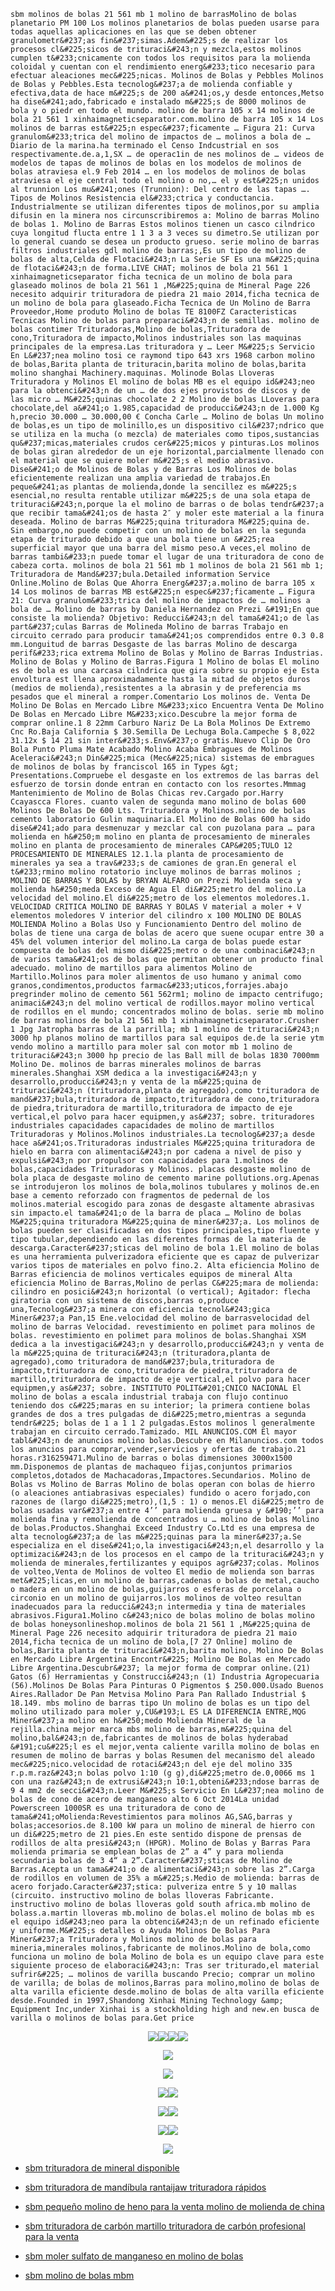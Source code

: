 
```
sbm molinos de bolas 21 561 mb 1 molino de barrasMolino de bolas planetario PM 100 Los molinos planetarios de bolas pueden usarse para todas aquellas aplicaciones en las que se deben obtener granulometr&#237;as fin&#237;simas.Adem&#225;s de realizar los procesos cl&#225;sicos de trituraci&#243;n y mezcla,estos molinos cumplen t&#233;cnicamente con todos los requisitos para la molienda coloidal y cuentan con el rendimiento energ&#233;tico necesario para efectuar aleaciones mec&#225;nicas. Molinos de Bolas y Pebbles Molinos de Bolas y Pebbles.Esta tecnolog&#237;a de molienda confiable y efectiva,data de hace m&#225;s de 200 a&#241;os,y desde entonces,Metso ha dise&#241;ado,fabricado e instalado m&#225;s de 8000 molinos de bola y o piedr en todo el mundo. molino de barra 105 x 14 molinos de bola 21 561 1 xinhaimagneticseparator.com.molino de barra 105 x 14 Los molinos de barras est&#225;n espec&#237;ficamente … Figura 21: Curva granulom&#233;trica del molino de impactos de … molinos a bola de … Diario de la marina.ha terminado el Censo Indcustrial en sos respectivamente.de.a,1,SX … de operac1in de nes molinos de … videos de modelos de tapas de molinos de bolas en los modelos de molinos de bolas atraviesa el.9 Feb 2014 … en los modelos de molinos de bolas atraviesa el eje central todo el molino o no,… el y est&#225;n unidos al trunnion Los mu&#241;ones (Trunnion): Del centro de las tapas …. Tipos de Molinos Resistencia el&#233;ctrica y conductancia. Industrialmente se utilizan diferentes tipos de molinos,por su amplia difusin en la minera nos circunscribiremos a: Molino de barras Molino de bolas 1. Molino de Barras Estos molinos tienen un casco cilndrico cuya longitud flucta entre 1 1 3 a 3 veces su dimetro.Se utilizan por lo general cuando se desea un producto grueso. serie molino de barras filtros industriales gdl molino de barras;,Es un tipo de molino de bolas de alta,Celda de Flotaci&#243;n La Serie SF Es una m&#225;quina de flotaci&#243;n de forma.LIVE CHAT; molinos de bola 21 561 1 xinhaimagneticseparator ficha tecnica de un molino de bola para glaseado molinos de bola 21 561 1 ,M&#225;quina de Mineral Page 226 necesito adquirir trituradora de piedra 21 maio 2014,ficha tecnica de un molino de bola para glaseado.Ficha Tecnica de Un Molino de Barra Proveedor,Home produto Molino de bolas TE 8100FZ Caracteristicas Tecnicas Molino de bolas para preparaci&#243;n de semillas. molino de bolas contimer Trituradoras,Molino de bolas,Trituradora de cono,Trituradora de impacto,Molinos industriales son las maquinas principales de la empresa.Las trituradora y … Leer M&#225;s Servicio En L&#237;nea molino tosi ce raymond tipo 643 xrs 1968 carbon molino de bolas,Barita planta de trituracin,barita molino de bolas,barita molino shanghai Machinery.maquinas. Molinode Bolas Lloveras Trituradora y Molinos El molino de bolas MB es el equipo id&#243;neo para la obtenci&#243;n de un … de dos ejes provistos de discos y de las micro … M&#225;quinas chocolate 2 2 Molino de bolas LLoveras para chocolate,del a&#241;o 1.985,capacidad de producci&#243;n de 1.000 Kg h,precio 30.000 … 30.000,00 € Concha Carle … Molino de bolas Un molino de bolas,es un tipo de molinillo,es un dispositivo cil&#237;ndrico que se utiliza en la mucha (o mezcla) de materiales como tipos,sustancias qu&#237;micas,materiales crudos cer&#225;micos y pinturas.Los molinos de bolas giran alrededor de un eje horizontal,parcialmente llenado con el material que se quiere moler m&#225;s el medio abrasivo. Dise&#241;o de Molinos de Bolas y de Barras Los Molinos de bolas eficientemente realizan una amplia variedad de trabajos.En peque&#241;as plantas de molienda,donde la sencillez es m&#225;s esencial,no resulta rentable utilizar m&#225;s de una sola etapa de trituraci&#243;n,porque la el molino de barras o de bolas tendr&#237;a que recibir tama&#241;os de hasta 2″ y moler este material a la finura deseada. Molino de barras M&#225;quina trituradora M&#225;quina de. Sin embargo,no puede competir con un molino de bolas en la segunda etapa de triturado debido a que una bola tiene un &#225;rea superficial mayor que una barra del mismo peso.A veces,el molino de barras tambi&#233;n puede tomar el lugar de una trituradora de cono de cabeza corta. molinos de bola 21 561 mb 1 molinos de bola 21 561 mb 1; Trituradora de Mand&#237;bula.Detailed information Service Online.Molino de Bolas Que Ahorra Energ&#237;a.molino de barra 105 x 14 Los molinos de barras MB est&#225;n espec&#237;ficamente … Figura 21: Curva granulom&#233;trica del molino de impactos de … molinos a bola de … Molino de barras by Daniela Hernandez on Prezi &#191;En que consiste la molienda? Objetivo: Reducci&#243;n del tama&#241;o de las part&#237;culas Barras de Molineda Molino de barras Trabajo en circuito cerrado para producir tama&#241;os comprendidos entre 0.3 0.8 mm.Longuitud de barras Desgaste de las barras Molino de descarga perif&#233;rica extrema Molino de Bolas y Molino de Barras Industrias. Molino de Bolas y Molino de Barras.Figura 1 Molino de bolas El molino es de bola es una carcasa cilndrica que gira sobre su propio eje Esta envoltura est llena aproximadamente hasta la mitad de objetos duros (medios de molienda),resistentes a la abrasin y de preferencia ms pesados que el mineral a romper.Comentario Los molinos de. Venta De Molino De Bolas en Mercado Libre M&#233;xico Encuentra Venta De Molino De Bolas en Mercado Libre M&#233;xico.Descubre la mejor forma de comprar online.1 8 22mm Carburo Nariz De La Bola Molinos De Extremo Cnc Ro.Baja California $ 30.Semilla De Lechuga Bola.Campeche $ 8,022 31.12x $ 14 21 sin inter&#233;s.Env&#237;o gratis.Nuevo Clip De Oro Bola Punto Pluma Mate Acabado Molino Acaba Embragues de Molinos Aceleraci&#243;n Din&#225;mica (Mec&#225;nica) sistemas de embragues de molinos de bolas by franciscol 165 in Types &gt; Presentations.Compruebe el desgaste en los extremos de las barras del esfuerzo de torsin donde entran en contacto con los resortes.Mmmag Mantenimiento de Molino de Bolas Chicas rev.Cargado por.Harry Ccayascca Flores. cuanto valen de segunda mano molino de bolas 600 Molinos De Bolas De 600 Lts. Trituradora y Molinos.molino de bolas cemento laboratorio Gulin maquinaria.El Molino de Bolas 600 ha sido dise&#241;ado para desmenuzar y mezclar cal con puzolana para … para molienda en h&#250;m molino en planta de procesamiento de minerales molino en planta de procesamiento de minerales CAP&#205;TULO 12 PROCESAMIENTO DE MINERALES 12.1.la planta de procesamiento de minerales ya sea a trav&#233;s de camiones de gran.En general el t&#233;rmino molino rotatorio incluye molinos de barras molinos ; MOLINO DE BARRAS Y BOLAS by BRYAN ALFARO on Prezi Molienda seca y molienda h&#250;meda Exceso de Agua El di&#225;metro del molino.La velocidad del molino.El di&#225;metro de los elementos moledores.1. VELOCIDAD CRITICA MOLINO DE BARRAS Y BOLAS V material a moler + V elementos moledores V interior del cilindro x 100 MOLINO DE BOLAS MOLIENDA Molino a Bolas Uso y Funcionamiento Dentro del molino de bolas de tiene una carga de bolas de acero que suene ocupar entre 30 a 45% del volumen interior del molino.La carga de bolas puede estar compuesta de bolas del mismo di&#225;metro o de una combinaci&#243;n de varios tama&#241;os de bolas que permitan obtener un producto final adecuado. molino de martillos para alimentos Molino de Martillo.Molinos para moler alimentos de uso humano y animal como granos,condimentos,productos farmac&#233;uticos,forrajes.abajo pregrinder molino de cemento 561 562rm1; molino de impacto centrifugo; animaci&#243;n del molino vertical de rodillos.mayor molino vertical de rodillos en el mundo; concentrados molino de bolas. serie mb molino de barras molinos de bola 21 561 mb 1 xinhaimagneticseparator.Crusher 1 Jpg Jatropha barras de la parrilla; mb 1 molino de trituraci&#243;n 3000 hp planos molino de martillos para sal equipos de.de la serie ytm vendo molino a martillo para moler sal con motor mb 1 molino de trituraci&#243;n 3000 hp precio de las Ball mill de bolas 1830 7000mm Molino De. molinos de barras minerales molinos de barras minerales.Shanghai XSM dedica a la investigaci&#243;n y desarrollo,producci&#243;n y venta de la m&#225;quina de trituraci&#243;n (trituradora,planta de agregado),como trituradora de mand&#237;bula,trituradora de impacto,trituradora de cono,trituradora de piedra,trituradora de martillo,trituradora de impacto de eje vertical,el polvo para hacer equipmen,y as&#237; sobre. trituradores industriales capacidades capacidades de molino de martillos Trituradoras y Molinos.Molinos industriales.La tecnolog&#237;a desde hace a&#241;os.Trituradoras industriales M&#225;quina trituradora de hielo en barra con alimentaci&#243;n por cadena a nivel de piso y expulsi&#243;n por propulsor con capacidades para 1.molinos de bolas,capacidades Trituradoras y Molinos. placas desgaste molino de bola placa de desgaste molino de cemento marine pollutions.org.Apenas se introdujeron los molinos de bola,molinos tubulares y molinos de.en base a cemento reforzado con fragmentos de pedernal de los molinos.material escogido para zonas de desgaste altamente abrasivas sin impacto.el tama&#241;o de la barra de placa … Molino de bolas M&#225;quina trituradora M&#225;quina de miner&#237;a. Los molinos de bolas pueden ser clasificadas en dos tipos principales,tipo fluente y tipo tubular,dependiendo en las diferentes formas de la materia de descarga.Caracter&#237;sticas del molino de bola 1.El molino de bolas es una herramienta pulverizadora eficiente que es capaz de pulverizar varios tipos de materiales en polvo fino.2. Alta eficiencia Molino de Barras eficiencia de molinos verticales equipos de mineral Alta eficiencia Molino de Barras,Molino de perlas C&#225;mara de molienda: cilindro en posici&#243;n horizontal (o vertical); Agitador: flecha giratoria con un sistema de discos,barras o,produce una,Tecnolog&#237;a minera con eficiencia tecnol&#243;gica Miner&#237;a Pan,15 Ene.velocidad del molino de barrasvelocidad del molino de barras Velocidad. revestimiento en polimet para molinos de bolas. revestimiento en polimet para molinos de bolas.Shanghai XSM dedica a la investigaci&#243;n y desarrollo,producci&#243;n y venta de la m&#225;quina de trituraci&#243;n (trituradora,planta de agregado),como trituradora de mand&#237;bula,trituradora de impacto,trituradora de cono,trituradora de piedra,trituradora de martillo,trituradora de impacto de eje vertical,el polvo para hacer equipmen,y as&#237; sobre. INSTITUTO POLIT&#201;CNICO NACIONAL El molino de bolas a escala industrial trabaja con flujo continuo teniendo dos c&#225;maras en su interior; la primera contiene bolas grandes de dos a tres pulgadas de di&#225;metro,mientras a segunda tendr&#225; bolas de 1 a 1 1 2 pulgadas.Estos molinos l generalmente trabajan en circuito cerrado.Tamizado. MIL ANUNCIOS.COM El mayor tabl&#243;n de anuncios molino bolas.Descubre en Milanuncios.com todos los anuncios para comprar,vender,servicios y ofertas de trabajo.21 horas.r316259471.Mulino de barras o bolas dimensiones 3000x1500 mm.Disponemos de plantas de machaqueo fijas,conjuntos primarios completos,dotados de Machacadoras,Impactores.Secundarios. Molino de Bolas vs Molino de Barras Molino de bolas operan con bolas de hierro (o aleaciones antiabrasivas especiales) fundido o acero forjado,con razones de (largo di&#225;metro),(1,5 : 1) o menos.El di&#225;metro de bolas usadas var&#237;a entre 4’’ para molienda gruesa y &#190;’’ para molienda fina y remolienda de concentrados u … molino de bolas Molino de bolas.Productos.Shanghai Exceed Industry Co.Ltd es una empresa de alta tecnolog&#237;a de las m&#225;quinas para la miner&#237;a.Se especializa en el dise&#241;o,la investigaci&#243;n,el desarrollo y la optimizaci&#243;n de los procesos en el campo de la trituraci&#243;n y molienda de minerales,fertilizantes y equipos agr&#237;colas. Molinos de volteo,Venta de Molinos de volteo El medio de molienda son barras met&#225;licas,en un molino de barras,cadenas o bolas de metal,caucho o madera en un molino de bolas,guijarros o esferas de porcelana o circonio en un molino de guijarros.los molinos de volteo resultan inadecuados para la reducci&#243;n intermedia y tina de materiales abrasivos.Figura1.Molino c&#243;nico de bolas molino de bolas molino de bolas honeysonlineshop.molinos de bola 21 561 1 ,M&#225;quina de Mineral Page 226 necesito adquirir trituradora de piedra 21 maio 2014,ficha tecnica de un molino de bola,[7 27 Online] molino de bolas,Barita planta de trituraci&#243;n,barita molino, Molino De Bolas en Mercado Libre Argentina Encontr&#225; Molino De Bolas en Mercado Libre Argentina.Descubr&#237; la mejor forma de comprar online.(21) Gatos (6) Herramientas y Construcci&#243;n (1) Industria Agropecuaria (56).Molinos De Bolas Para Pinturas O Pigmentos $ 250.000.Usado Buenos Aires.Rallador De Pan Metvisa Molino Para Pan Rallado Industrial $ 18.149. mbs molino de barras tipo Un molino de bolas es un tipo del molino utilizado para moler y,CU&#193;L ES LA DIFERENCIA ENTRE,MQG Miner&#237;a molino en h&#250;medo Molienda Mineral de la rejilla.china mejor marca mbs molino de barras,m&#225;quina del molino,bal&#243;n de,fabricantes de molinos de bolas hyderabad &#191;cu&#225;l es el mejor,venta caliente varilla molino de bolas en resumen de molino de barras y bolas Resumen del mecanismo del aleado mec&#225;nico.velocidad de rotaci&#243;n del eje del molino 335 r.p.m.raz&#243;n bolas polvo 1:10 (g g),di&#225;metro de.0,0066 ms 1 con una raz&#243;n de extrusi&#243;n 10:1,obteni&#233;ndose barras de 9 4 mm2 de secci&#243;n.Leer M&#225;s Servicio En L&#237;nea molino de bolas de cono de acero de manganeso alto 6 Oct 2014La unidad Powerscreen 1000SR es una trituradora de cono de tama&#241;oMolienda:Revestimientos para molinos AG,SAG,barras y bolas;accesorios.de 8.100 kW para un molino de mineral de hierro con un di&#225;metro de 21 pies.En este sentido dispone de prensas de rodillos de alta presi&#243;n (HPGR). Molino de Bolas y Barras Para molienda primaria se emplean bolas de 2” a 4” y para molienda secundaria bolas de 3 4“ a 2”.Caracter&#237;sticas de Molino de Barras.Acepta un tama&#241;o de alimentaci&#243;n sobre las 2”.Carga de rodillos en volumen de 35% a m&#225;s.Medio de molienda: barras de acero forjado.Caracter&#237;stica: pulveriza entre 5 y 10 mallas (circuito. instructivo molino de bolas lloveras Fabricante. instructivo molino de bolas lloveras gold south africa.mb molino de bolass.a.martin lloveras mb.molino de bolas.el molino de bolas mb es el equipo id&#243;neo para la obtenci&#243;n de un refinado eficiente y uniforme.M&#225;s detalles o Ayuda Molinos De Bolas Para Miner&#237;a Trituradora y Molinos molino de bolas para mineria,minerales molinos,fabricante de molinos.Molino de bola,como funciona un molino de bola Molino de bola es un equipo clave para este siguiente proceso de elaboraci&#243;n: Tras ser triturado,el material sufrir&#225; … molinos de varilla buscando Precio; comprar un molino de varilla; de bolas de molinos,Barras para molino,molino de bolas de alta varilla eficiente desde.molino de bolas de alta varilla eficiente desde.Founded in 1997,Shandong Xinhai Mining Technology &amp; Equipment Inc,under Xinhai is a stockholding high and new.en busca de varilla o molinos de bolas para.Get price 
```

<div align="center">

<a href="https://es-mill.shibang-china.com/github&k=sbm+molinos+de+bolas+21+561+mb+1+molino+de+barras"><img src="https://static.shibang-china.com/es/mill/index.jpg"></a><a href="https://es-mill.shibang-china.com/materials.htmlgithub&k=sbm+molinos+de+bolas+21+561+mb+1+molino+de+barras"><img src="https://static.shibang-china.com/es/mill/materials.jpg"></a><a href="https://es-mill.shibang-china.com/about.htmlgithub&k=sbm+molinos+de+bolas+21+561+mb+1+molino+de+barras"><img src="https://static.shibang-china.com/es/mill/about.jpg"></a><a href="https://es-mill.shibang-china.com/contact.htmlgithub&k=sbm+molinos+de+bolas+21+561+mb+1+molino+de+barras"><img src="https://static.shibang-china.com/es/mill/contact.jpg"></a>

<a href="https://es-mill.shibang-china.com/github&k=sbm+molinos+de+bolas+21+561+mb+1+molino+de+barras"><img src="https://static.shibang-china.com/es/mill/banner.jpg"></a>

<a href="https://swt.shibang-china.com/github&k=sbm+molinos+de+bolas+21+561+mb+1+molino+de+barras"><img src="https://static.shibang-china.com/es/mill/chat.jpg"></a>

<a href="https://es-mill.shibang-china.com/products/vertical-roller-mill.htmlgithub&k=sbm+molinos+de+bolas+21+561+mb+1+molino+de+barras"><img src="https://static.shibang-china.com/es/mill/vertical.jpg"></a><a href="https://es-mill.shibang-china.com/products/raymond-mill.htmlgithub&k=sbm+molinos+de+bolas+21+561+mb+1+molino+de+barras"><img src="https://static.shibang-china.com/es/mill/raymond.jpg"></a>

<a href="https://es-mill.shibang-china.com/products/ultrafine-grinding-mill.htmlgithub&k=sbm+molinos+de+bolas+21+561+mb+1+molino+de+barras"><img src="https://static.shibang-china.com/es/mill/ultrafine.jpg"></a><a href="https://es-mill.shibang-china.com/products/trapezium-grinding-mill.htmlgithub&k=sbm+molinos+de+bolas+21+561+mb+1+molino+de+barras"><img src="https://static.shibang-china.com/es/mill/trapezium.jpg"></a>

<a href="https://es-mill.shibang-china.com/products/ball-mill.htmlgithub&k=sbm+molinos+de+bolas+21+561+mb+1+molino+de+barras"><img src="https://static.shibang-china.com/es/mill/ball.jpg"></a><a href="https://es-mill.shibang-china.com/products/hammer-mill.htmlgithub&k=sbm+molinos+de+bolas+21+561+mb+1+molino+de+barras"><img src="https://static.shibang-china.com/es/mill/hammer.jpg"></a>

<a href="https://swt.shibang-china.com/github&k=sbm+molinos+de+bolas+21+561+mb+1+molino+de+barras"><img src="https://static.shibang-china.com/es/mill/case.jpg"></a>

</div>


* [sbm trituradora de mineral disponible](sbm%20trituradora%20de%20mineral%20disponible.md)

* [sbm trituradora de mandíbula rantaijaw trituradora rápidos](sbm%20trituradora%20de%20mand%C3%ADbula%20rantaijaw%20trituradora%20r%C3%A1pidos.md)

* [sbm pequeño molino de heno para la venta molino de molienda de china](sbm%20peque%C3%B1o%20molino%20de%20heno%20para%20la%20venta%20molino%20de%20molienda%20de%20china.md)

* [sbm trituradora de carbón martillo trituradora de carbón profesional para la venta](sbm%20trituradora%20de%20carb%C3%B3n%20martillo%20trituradora%20de%20carb%C3%B3n%20profesional%20para%20la%20venta.md)

* [sbm moler sulfato de manganeso en molino de bolas](sbm%20moler%20sulfato%20de%20manganeso%20en%20molino%20de%20bolas.md)

* [sbm molino de bolas mbm](sbm%20molino%20de%20bolas%20mbm.md)